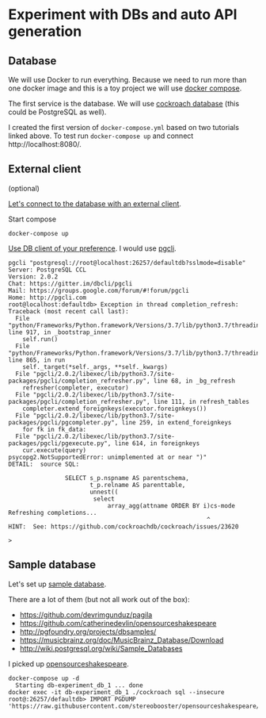 # Experiment with DBs and auto API generation

## Database

We will use Docker to run everything. Because we need to run more than one docker image and this is a toy project we will use [docker compose](https://docs.docker.com/compose/gettingstarted/).

The first service is the database. We will use [cockroach database](https://www.cockroachlabs.com/docs/stable/start-a-local-cluster-in-docker.html) (this could be PostgreSQL as well).

I created the first version of `docker-compose.yml` based on two tutorials linked above. To test run `docker-compose up` and connect http://localhost:8080/.

## External client

(optional)

[Let's connect to the database with an external client](https://www.cockroachlabs.com/docs/managed/stable/managed-connect-to-your-cluster.html).

Start compose

```
docker-compose up
```

[Use DB client of your preference](https://github.com/dhamaniasad/awesome-postgres#gui). I would use [pgcli](https://www.pgcli.com/).

```
pgcli "postgresql://root@localhost:26257/defaultdb?sslmode=disable"
Server: PostgreSQL CCL
Version: 2.0.2
Chat: https://gitter.im/dbcli/pgcli
Mail: https://groups.google.com/forum/#!forum/pgcli
Home: http://pgcli.com
root@localhost:defaultdb> Exception in thread completion_refresh:
Traceback (most recent call last):
  File "python/Frameworks/Python.framework/Versions/3.7/lib/python3.7/threading.py", line 917, in _bootstrap_inner
    self.run()
  File "python/Frameworks/Python.framework/Versions/3.7/lib/python3.7/threading.py", line 865, in run
    self._target(*self._args, **self._kwargs)
  File "pgcli/2.0.2/libexec/lib/python3.7/site-packages/pgcli/completion_refresher.py", line 68, in _bg_refresh
    refresher(completer, executor)
  File "pgcli/2.0.2/libexec/lib/python3.7/site-packages/pgcli/completion_refresher.py", line 111, in refresh_tables
    completer.extend_foreignkeys(executor.foreignkeys())
  File "pgcli/2.0.2/libexec/lib/python3.7/site-packages/pgcli/pgcompleter.py", line 259, in extend_foreignkeys
    for fk in fk_data:
  File "pgcli/2.0.2/libexec/lib/python3.7/site-packages/pgcli/pgexecute.py", line 614, in foreignkeys
    cur.execute(query)
psycopg2.NotSupportedError: unimplemented at or near ")"
DETAIL:  source SQL:

                SELECT s_p.nspname AS parentschema,
                       t_p.relname AS parenttable,
                       unnest((
                        select
                            array_agg(attname ORDER BY i)cs-mode     Refreshing completions...
                                                        ^
HINT:  See: https://github.com/cockroachdb/cockroach/issues/23620

>
```

## Sample database

Let's set up [sample database](https://stackoverflow.com/questions/5363613/sample-database-for-postgresql).

There are a lot of them (but not all work out of the box):

- https://github.com/devrimgunduz/pagila
- https://github.com/catherinedevlin/opensourceshakespeare
- http://pgfoundry.org/projects/dbsamples/
- https://musicbrainz.org/doc/MusicBrainz_Database/Download
- http://wiki.postgresql.org/wiki/Sample_Databases

I picked up [opensourceshakespeare](https://github.com/catherinedevlin/opensourceshakespeare).

```
docker-compose up -d
  Starting db-experiment_db_1 ... done
docker exec -it db-experiment_db_1 ./cockroach sql --insecure
root@:26257/defaultdb> IMPORT PGDUMP 'https://raw.githubusercontent.com/stereobooster/opensourceshakespeare/master/shakespeare.sql';
```

